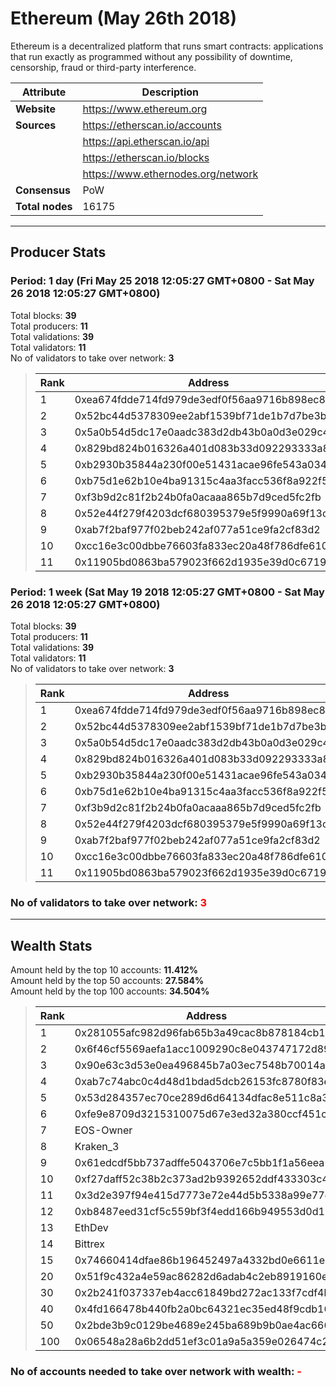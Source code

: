 # Ethereum (May 26th 2018)
Ethereum is a decentralized platform that runs smart contracts: applications that run exactly as programmed without any possibility of downtime, censorship, fraud or third-party interference.<br/>

|Attribute|Description|
|---|---|
|**Website**|https://www.ethereum.org|
|**Sources**|https://etherscan.io/accounts|
| |https://api.etherscan.io/api|
| |https://etherscan.io/blocks|
| |https://www.ethernodes.org/network|
|**Consensus**|PoW|
|**Total nodes**|16175|

---
## Producer Stats
### Period: 1 day (Fri May 25 2018 12:05:27 GMT+0800 - Sat May 26 2018 12:05:27 GMT+0800)
Total blocks: **39**<br/>
Total producers: **11**<br/>
Total validations: **39**<br/>
Total validators: **11**<br/>
No of validators to take over network: **3**<br/>
> |Rank|Address|Blocks|
> |---|---|---|
> |1|0xea674fdde714fd979de3edf0f56aa9716b898ec8|9|
> |2|0x52bc44d5378309ee2abf1539bf71de1b7d7be3b5|6|
> |3|0x5a0b54d5dc17e0aadc383d2db43b0a0d3e029c4c|6|
> |4|0x829bd824b016326a401d083b33d092293333a830|5|
> |5|0xb2930b35844a230f00e51431acae96fe543a0347|4|
> |6|0xb75d1e62b10e4ba91315c4aa3facc536f8a922f5|2|
> |7|0xf3b9d2c81f2b24b0fa0acaaa865b7d9ced5fc2fb|2|
> |8|0x52e44f279f4203dcf680395379e5f9990a69f13c|2|
> |9|0xab7f2baf977f02beb242af077a51ce9fa2cf83d2|1|
> |10|0xcc16e3c00dbbe76603fa833ec20a48f786dfe610|1|
> |11|0x11905bd0863ba579023f662d1935e39d0c671933|1|

### Period: 1 week (Sat May 19 2018 12:05:27 GMT+0800 - Sat May 26 2018 12:05:27 GMT+0800)
Total blocks: **39**<br/>
Total producers: **11**<br/>
Total validations: **39**<br/>
Total validators: **11**<br/>
No of validators to take over network: **3**<br/>
> |Rank|Address|Blocks|
> |---|---|---|
> |1|0xea674fdde714fd979de3edf0f56aa9716b898ec8|9|
> |2|0x52bc44d5378309ee2abf1539bf71de1b7d7be3b5|6|
> |3|0x5a0b54d5dc17e0aadc383d2db43b0a0d3e029c4c|6|
> |4|0x829bd824b016326a401d083b33d092293333a830|5|
> |5|0xb2930b35844a230f00e51431acae96fe543a0347|4|
> |6|0xb75d1e62b10e4ba91315c4aa3facc536f8a922f5|2|
> |7|0xf3b9d2c81f2b24b0fa0acaaa865b7d9ced5fc2fb|2|
> |8|0x52e44f279f4203dcf680395379e5f9990a69f13c|2|
> |9|0xab7f2baf977f02beb242af077a51ce9fa2cf83d2|1|
> |10|0xcc16e3c00dbbe76603fa833ec20a48f786dfe610|1|
> |11|0x11905bd0863ba579023f662d1935e39d0c671933|1|

### **No of validators to take over network: <span style="color:red">3</span>**

---
## Wealth Stats
Amount held by the top 10 accounts: **11.412%**<br/>
Amount held by the top 50 accounts: **27.584%**<br/>
Amount held by the top 100 accounts: **34.504%**<br/>
> |Rank|Address|Amount(%)|
> |---|---|---|
> |1|0x281055afc982d96fab65b3a49cac8b878184cb16|1.5435|
> |2|0x6f46cf5569aefa1acc1009290c8e043747172d89|1.5151|
> |3|0x90e63c3d53e0ea496845b7a03ec7548b70014a91|1.5128|
> |4|0xab7c74abc0c4d48d1bdad5dcb26153fc8780f83e|1.4046|
> |5|0x53d284357ec70ce289d6d64134dfac8e511c8a3d|1.3833|
> |6|0xfe9e8709d3215310075d67e3ed32a380ccf451c8|0.92703|
> |7|EOS-Owner|0.91948|
> |8|Kraken_3|0.80382|
> |9|0x61edcdf5bb737adffe5043706e7c5bb1f1a56eea|0.72740|
> |10|0xf27daff52c38b2c373ad2b9392652ddf433303c4|0.67502|
> |11|0x3d2e397f94e415d7773e72e44d5b5338a99e77d9|0.67475|
> |12|0xb8487eed31cf5c559bf3f4edd166b949553d0d11|0.67317|
> |13|EthDev|0.67204|
> |14|Bittrex|0.65672|
> |15|0x74660414dfae86b196452497a4332bd0e6611e82|0.59196|
> |20|0x51f9c432a4e59ac86282d6adab4c2eb8919160eb|0.53176|
> |30|0x2b241f037337eb4acc61849bd272ac133f7cdf4b|0.37925|
> |40|0x4fd166478b440fb2a0bc64321ec35ed48f9cdb16|0.28231|
> |50|0x2bde3b9c0129be4689e245ba689b9b0ae4ac666d|0.20420|
> |100|0x06548a28a6b2dd51ef3c01a9a5a359e026474c2a|0.10033|

### **No of accounts needed to take over network with wealth: <span style="color:red">-</span>**
